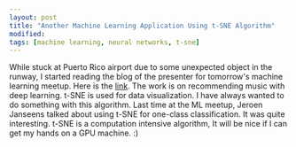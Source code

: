 ```yaml
---
layout: post
title: "Another Machine Learning Application Using t-SNE Algorithm"
modified:
tags: [machine learning, neural networks, t-sne]
---
```


While stuck at Puerto Rico airport due to some unexpected object in the runway, I started reading the blog of the presenter for tomorrow's machine learning meetup. Here is the [link](http://benanne.github.io/2014/08/05/spotify-cnns.html). The work is on recommending music with deep learning. t-SNE is used for data visualization. I have always wanted to do something with this algorithm. Last time at the ML meetup, Jeroen Janseens talked about using t-SNE for one-class classification. It was quite interesting. t-SNE is a computation intensive algorithm, It will be nice if I can get my hands on a GPU machine. :)



